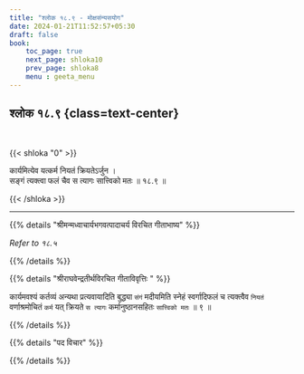 ```yaml
---
title: "श्लोक १८.९ - मोक्षसंन्यसयोग"
date: 2024-01-21T11:52:57+05:30
draft: false
book:
    toc_page: true
    next_page: shloka10
    prev_page: shloka8
    menu : geeta_menu
---
```




## श्लोक १८.९ {class=text-center}

<br/>

{{< shloka  "0"  >}}

कार्यमित्येव यत्कर्म नियतं क्रियतेऽर्जुन ।  
सङ्गं त्यक्त्वा फलं चैव स त्यागः सात्त्विको मतः ॥ १८.९ ॥

{{< /shloka >}}

---


{{% details "श्रीमन्मध्वाचार्यभगवत्पादाचर्य विरचित  गीताभाष्य" %}}

*Refer to १८.५*

{{% /details %}}


{{% details "श्रीराघवेन्द्रतीर्थविरचित गीताविवृत्तिः " %}}

कार्यमवश्यं कर्तव्यं अन्यथा प्रत्यवायादिति बुद्ध्या `संगं` मदीयमिति स्नेहं
स्वर्गादिफलं च त्यक्त्वैव `नियतं` वर्णाश्रमोचितं `कर्म` 
यत्‌ क्रियते `स त्यागः` कर्मानुष्ठानसहितः `सात्त्विको मतः` ॥ ९ ॥

{{% /details %}}



{{% details "पद विचार" %}}


{{% /details %}}
